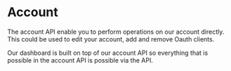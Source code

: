 # Account

The account API enable you to perform operations on our account directly. This could be used to edit your account, add and remove Oauth clients.

Our dashboard is built on top of our account API so everything that is possible in the account API is possible via the API.



